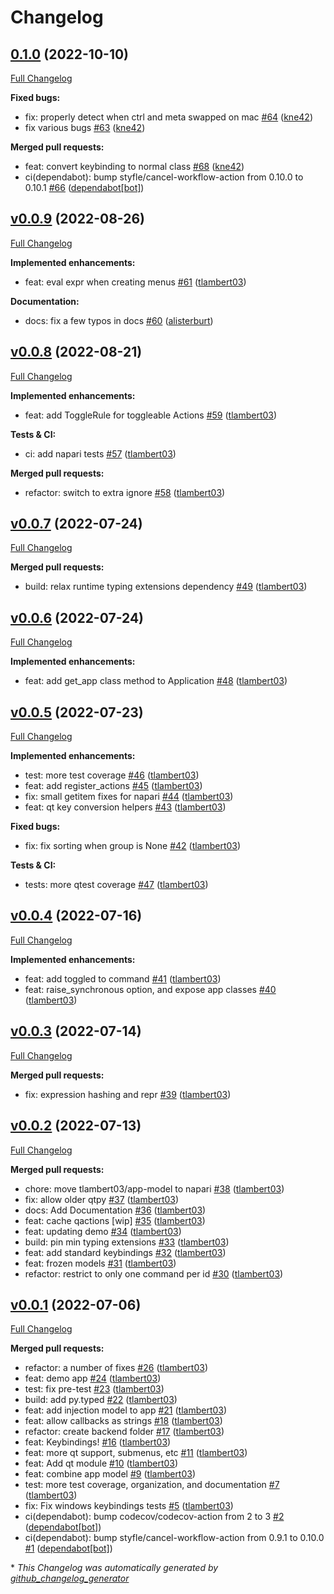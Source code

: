 # Changelog

## [0.1.0](https://github.com/napari/app-model/tree/0.1.0) (2022-10-10)

[Full Changelog](https://github.com/napari/app-model/compare/v0.0.9...0.1.0)

**Fixed bugs:**

- fix: properly detect when ctrl and meta swapped on mac [\#64](https://github.com/napari/app-model/pull/64) ([kne42](https://github.com/kne42))
- fix various bugs [\#63](https://github.com/napari/app-model/pull/63) ([kne42](https://github.com/kne42))

**Merged pull requests:**

- feat: convert keybinding to normal class [\#68](https://github.com/napari/app-model/pull/68) ([kne42](https://github.com/kne42))
- ci\(dependabot\): bump styfle/cancel-workflow-action from 0.10.0 to 0.10.1 [\#66](https://github.com/napari/app-model/pull/66) ([dependabot[bot]](https://github.com/apps/dependabot))

## [v0.0.9](https://github.com/napari/app-model/tree/v0.0.9) (2022-08-26)

[Full Changelog](https://github.com/napari/app-model/compare/v0.0.8...v0.0.9)

**Implemented enhancements:**

- feat: eval expr when creating menus [\#61](https://github.com/napari/app-model/pull/61) ([tlambert03](https://github.com/tlambert03))

**Documentation:**

- docs: fix a few typos in docs [\#60](https://github.com/napari/app-model/pull/60) ([alisterburt](https://github.com/alisterburt))

## [v0.0.8](https://github.com/napari/app-model/tree/v0.0.8) (2022-08-21)

[Full Changelog](https://github.com/napari/app-model/compare/v0.0.7...v0.0.8)

**Implemented enhancements:**

- feat: add ToggleRule for toggleable Actions [\#59](https://github.com/napari/app-model/pull/59) ([tlambert03](https://github.com/tlambert03))

**Tests & CI:**

- ci: add napari tests [\#57](https://github.com/napari/app-model/pull/57) ([tlambert03](https://github.com/tlambert03))

**Merged pull requests:**

- refactor: switch to extra ignore [\#58](https://github.com/napari/app-model/pull/58) ([tlambert03](https://github.com/tlambert03))

## [v0.0.7](https://github.com/napari/app-model/tree/v0.0.7) (2022-07-24)

[Full Changelog](https://github.com/napari/app-model/compare/v0.0.6...v0.0.7)

**Merged pull requests:**

- build: relax runtime typing extensions dependency [\#49](https://github.com/napari/app-model/pull/49) ([tlambert03](https://github.com/tlambert03))

## [v0.0.6](https://github.com/napari/app-model/tree/v0.0.6) (2022-07-24)

[Full Changelog](https://github.com/napari/app-model/compare/v0.0.5...v0.0.6)

**Implemented enhancements:**

- feat: add get\_app class method to Application [\#48](https://github.com/napari/app-model/pull/48) ([tlambert03](https://github.com/tlambert03))

## [v0.0.5](https://github.com/napari/app-model/tree/v0.0.5) (2022-07-23)

[Full Changelog](https://github.com/napari/app-model/compare/v0.0.4...v0.0.5)

**Implemented enhancements:**

- test: more test coverage [\#46](https://github.com/napari/app-model/pull/46) ([tlambert03](https://github.com/tlambert03))
- feat: add register\_actions [\#45](https://github.com/napari/app-model/pull/45) ([tlambert03](https://github.com/tlambert03))
- fix: small getitem fixes for napari [\#44](https://github.com/napari/app-model/pull/44) ([tlambert03](https://github.com/tlambert03))
- feat: qt key conversion helpers [\#43](https://github.com/napari/app-model/pull/43) ([tlambert03](https://github.com/tlambert03))

**Fixed bugs:**

- fix: fix sorting when group is None [\#42](https://github.com/napari/app-model/pull/42) ([tlambert03](https://github.com/tlambert03))

**Tests & CI:**

- tests: more qtest coverage [\#47](https://github.com/napari/app-model/pull/47) ([tlambert03](https://github.com/tlambert03))

## [v0.0.4](https://github.com/napari/app-model/tree/v0.0.4) (2022-07-16)

[Full Changelog](https://github.com/napari/app-model/compare/v0.0.3...v0.0.4)

**Implemented enhancements:**

- feat: add toggled to command [\#41](https://github.com/napari/app-model/pull/41) ([tlambert03](https://github.com/tlambert03))
- feat: raise\_synchronous option, and expose app classes [\#40](https://github.com/napari/app-model/pull/40) ([tlambert03](https://github.com/tlambert03))

## [v0.0.3](https://github.com/napari/app-model/tree/v0.0.3) (2022-07-14)

[Full Changelog](https://github.com/napari/app-model/compare/v0.0.2...v0.0.3)

**Merged pull requests:**

- fix: expression hashing and repr [\#39](https://github.com/napari/app-model/pull/39) ([tlambert03](https://github.com/tlambert03))

## [v0.0.2](https://github.com/napari/app-model/tree/v0.0.2) (2022-07-13)

[Full Changelog](https://github.com/napari/app-model/compare/v0.0.1...v0.0.2)

**Merged pull requests:**

- chore: move tlambert03/app-model to napari [\#38](https://github.com/napari/app-model/pull/38) ([tlambert03](https://github.com/tlambert03))
- fix: allow older qtpy [\#37](https://github.com/napari/app-model/pull/37) ([tlambert03](https://github.com/tlambert03))
- docs: Add Documentation [\#36](https://github.com/napari/app-model/pull/36) ([tlambert03](https://github.com/tlambert03))
- feat: cache qactions \[wip\] [\#35](https://github.com/napari/app-model/pull/35) ([tlambert03](https://github.com/tlambert03))
- feat: updating demo [\#34](https://github.com/napari/app-model/pull/34) ([tlambert03](https://github.com/tlambert03))
- build: pin min typing extensions [\#33](https://github.com/napari/app-model/pull/33) ([tlambert03](https://github.com/tlambert03))
- feat: add standard keybindings [\#32](https://github.com/napari/app-model/pull/32) ([tlambert03](https://github.com/tlambert03))
- feat: frozen models [\#31](https://github.com/napari/app-model/pull/31) ([tlambert03](https://github.com/tlambert03))
- refactor: restrict to only one command per id [\#30](https://github.com/napari/app-model/pull/30) ([tlambert03](https://github.com/tlambert03))

## [v0.0.1](https://github.com/napari/app-model/tree/v0.0.1) (2022-07-06)

[Full Changelog](https://github.com/napari/app-model/compare/3a1e61cc7b0b249a9f2e3fce9cfa6cf6b766cb2a...v0.0.1)

**Merged pull requests:**

- refactor: a number of fixes [\#26](https://github.com/napari/app-model/pull/26) ([tlambert03](https://github.com/tlambert03))
- feat: demo app [\#24](https://github.com/napari/app-model/pull/24) ([tlambert03](https://github.com/tlambert03))
- test: fix pre-test [\#23](https://github.com/napari/app-model/pull/23) ([tlambert03](https://github.com/tlambert03))
- build: add py.typed [\#22](https://github.com/napari/app-model/pull/22) ([tlambert03](https://github.com/tlambert03))
- feat: add injection model to app [\#21](https://github.com/napari/app-model/pull/21) ([tlambert03](https://github.com/tlambert03))
- feat: allow callbacks as strings [\#18](https://github.com/napari/app-model/pull/18) ([tlambert03](https://github.com/tlambert03))
- refactor: create backend folder [\#17](https://github.com/napari/app-model/pull/17) ([tlambert03](https://github.com/tlambert03))
- feat: Keybindings! [\#16](https://github.com/napari/app-model/pull/16) ([tlambert03](https://github.com/tlambert03))
- feat: more qt support, submenus, etc [\#11](https://github.com/napari/app-model/pull/11) ([tlambert03](https://github.com/tlambert03))
- feat: Add qt module [\#10](https://github.com/napari/app-model/pull/10) ([tlambert03](https://github.com/tlambert03))
- feat: combine app model [\#9](https://github.com/napari/app-model/pull/9) ([tlambert03](https://github.com/tlambert03))
- test: more test coverage, organization, and documentation [\#7](https://github.com/napari/app-model/pull/7) ([tlambert03](https://github.com/tlambert03))
- fix: Fix windows keybindings tests [\#5](https://github.com/napari/app-model/pull/5) ([tlambert03](https://github.com/tlambert03))
- ci\(dependabot\): bump codecov/codecov-action from 2 to 3 [\#2](https://github.com/napari/app-model/pull/2) ([dependabot[bot]](https://github.com/apps/dependabot))
- ci\(dependabot\): bump styfle/cancel-workflow-action from 0.9.1 to 0.10.0 [\#1](https://github.com/napari/app-model/pull/1) ([dependabot[bot]](https://github.com/apps/dependabot))



\* *This Changelog was automatically generated by [github_changelog_generator](https://github.com/github-changelog-generator/github-changelog-generator)*
